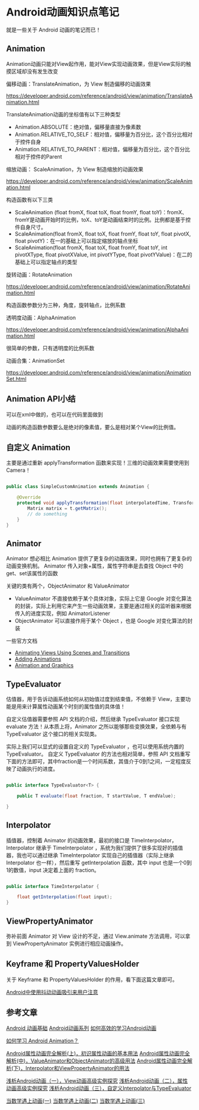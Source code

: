# Android动画知识点笔记

就是一些关于 Android 动画的笔记而已！

## Animation

Animation动画只能对View起作用，能对View实现动画效果，但是View实际的触摸区域却没有发生改变

偏移动画：TranslateAnimation，为 View 制造偏移的动画效果

https://developer.android.com/reference/android/view/animation/TranslateAnimation.html

TranslateAnimation动画的坐标值有以下三种类型

- Animation.ABSOLUTE：绝对值，偏移量直接为像素数
- Animation.RELATIVE_TO_SELF：相对值，偏移量为百分比，这个百分比相对于控件自身
- Animation.RELATIVE_TO_PARENT：相对值，偏移量为百分比，这个百分比相对于控件的Parent

缩放动画： ScaleAnimation，为 View 制造缩放的动画效果

https://developer.android.com/reference/android/view/animation/ScaleAnimation.html

构造函数有以下三类

- ScaleAnimation (float fromX, float toX, float fromY, float toY)：fromX、fromY是动画开始时的比例，toX、toY是动画结束时的比例。比例都是基于控件自身尺寸。
- ScaleAnimation(float fromX, float toX, float fromY, float toY, float pivotX, float pivotY)：在一的基础上可以指定缩放的轴点坐标
- ScaleAnimation(float fromX, float toX, float fromY, float toY, int pivotXType, float pivotXValue, int pivotYType, float pivotYValue)：在二的基础上可以指定轴点的类型

旋转动画：RotateAnimation

https://developer.android.com/reference/android/view/animation/RotateAnimation.html

构造函数参数分为三种，角度，旋转轴点，比例系数

透明度动画：AlphaAnimation

https://developer.android.com/reference/android/view/animation/AlphaAnimation.html

很简单的参数，只有透明度的比例系数

动画合集：AnimationSet

https://developer.android.com/reference/android/view/animation/AnimationSet.html

## Animation API小结

可以在xml中做的，也可以在代码里面做到

动画的构造函数参数要么是绝对的像素值，要么是相对某个View的比例值。

## 自定义 Animation

主要是通过重新 applyTransformation 函数来实现！三维的动画效果需要使用到 Camera！

```java

public class SimpleCustomAnimation extends Animation {

    @Override
    protected void applyTransformation(float interpolatedTime, Transformation t) {
        Matrix matrix = t.getMatrix();
		// do something
    }
}

```

## Animator

Animator 想必相比 Animation 提供了更复杂的动画效果，同时也拥有了更复杂的动画变换机制。
Animator 传入对象+属性，属性字符串是去查找 Object 中的 get、set该属性的函数

关键的类有两个，ObjectAnimator 和 ValueAnimator

- ValueAnimator 不直接依赖于某个具体对象，实际上它是 Google 对变化算法的封装，实际上利用它来产生一些动画效果，主要是通过相关的监听器来根据传入的进度实现，例如 AnimatorListener
- ObjectAnimator 可以直接作用于某个 Object ，也是 Google 对变化算法的封装

一些官方文档

- [Animating Views Using Scenes and Transitions ](https://developer.android.com/training/transitions/index.html)
- [Adding Animations](https://developer.android.com/training/animation/index.html)
- [Animation and Graphics](https://developer.android.com/guide/topics/graphics/index.html)

## TypeEvaluator

估值器，用于告诉动画系统如何从初始值过度到结束值，不依赖于 View，主要功能是用来计算属性动画某个时刻的属性值的具体值！

自定义估值器需要参照 API 文档的介绍，然后继承 TypeEvaluator 接口实现 evaluate 方法！从本质上将，Animator 之所以能够那些变换效果，全依赖与有 TypeEvaluator 这个接口的相关实现类。

实际上我们可以显式的设置自定义的 TypeEvaluator ，也可以使用系统内置的 TypeEvaluator。 自定义 TypeEvaluator 的方法也相对简单，参照 API 文档重写下面的方法即可，其中fraction是一个时间系数，其值介于0到1之间，一定程度反映了动画执行的进度。

```java

public interface TypeEvaluator<T> {

    public T evaluate(float fraction, T startValue, T endValue);

}

```

## Interpolator

插值器，控制着 Animator 的动画效果，最初的接口是 TimeInterpolator，Interpolator 继承于 TimeInterpolator ，系统为我们提供了很多实现好的插值器，我也可以通过继承 TimeInterpolator 实现自己的插值器（实际上继承 Interpolator 也一样），然后重写 getInterpolation 函数，其中 input 也是一个0到1的数值，input 决定着上面的 fraction。


```java

public interface TimeInterpolator {

    float getInterpolation(float input);
}

```

## ViewPropertyAnimator

弥补前面 Animator 对 View 设计的不足，通过 View.animate 方法调用，可以拿到 ViewPropertyAnimator 实例进行相应动画操作。

## Keyframe 和 PropertyValuesHolder

关于 Keyframe 和 PropertyValuesHolder 的作用，看下面这篇文章即可。

[Android中使用抖动动画吸引来用户注意](http://blog.csdn.net/lzyzsd/article/details/39255341)

## 参考文章

[Android 动画基础](http://www.lightskystreet.com/2015/05/23/anim_basic_knowledge/)
[Android动画系列](http://www.lightskystreet.com/categories/Android/Android%E5%8A%A8%E7%94%BB/)
[如何高效的学习Android动画](http://www.lightskystreet.com/2015/08/31/android_how_to_lean_anim_efficiently/)

[如何学习 Android Animation？](https://segmentfault.com/a/1190000004354609)

[Android属性动画完全解析(上)，初识属性动画的基本用法](http://blog.csdn.net/guolin_blog/article/details/43536355)
[Android属性动画完全解析(中)，ValueAnimator和ObjectAnimator的高级用法](http://blog.csdn.net/guolin_blog/article/details/43816093)
[Android属性动画完全解析(下)，Interpolator和ViewPropertyAnimator的用法](http://blog.csdn.net/guolin_blog/article/details/44171115)

[浅析Android动画（一），View动画高级实例探究](http://www.cnblogs.com/wondertwo/p/5295976.html)
[浅析Android动画（二），属性动画高级实例探究](http://www.cnblogs.com/wondertwo/p/5312482.html)
[浅析Android动画（三），自定义Interpolator与TypeEvaluator](http://www.cnblogs.com/wondertwo/p/5327586.html)

[当数学遇上动画(一)](http://hujiaweibujidao.github.io/blog/2016/05/26/when-math-meets-android-animation/)
[当数学遇上动画(二)](http://hujiaweibujidao.github.io/blog/2016/05/27/When-Math-meets-Android-Animation-2/)
[当数学遇上动画(三)](http://hujiaweibujidao.github.io/blog/2016/05/27/When-Math-meets-Android-Animation-3/)